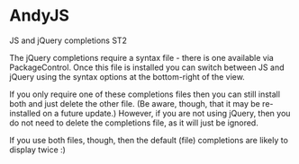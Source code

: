 AndyJS
======

JS and jQuery completions ST2

The jQuery completions require a syntax file - there is one available via PackageControl. 
Once this file is installed you can switch between JS and jQuery using the syntax options 
at the bottom-right of the view.

If you only require one of these completions files then you can still install both and 
just delete the other file. (Be aware, though, that it may be re-installed on a future update.)
However, if you are not using jQuery, then you do not need to delete the completions file, as 
it will just be ignored.

If you use both files, though, then the default (file) completions are likely to 
display twice :)